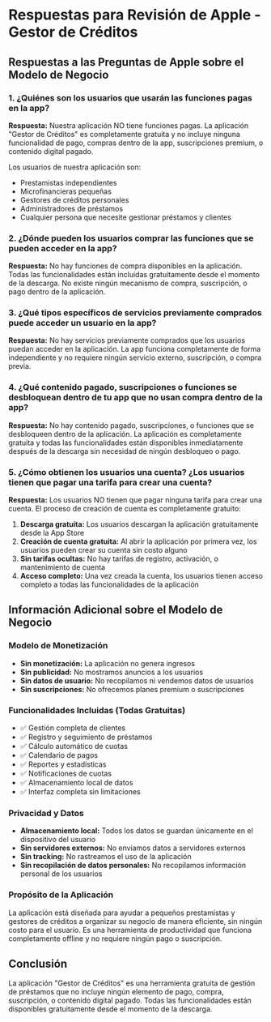 # Respuestas para Revisión de Apple - Gestor de Créditos

## Respuestas a las Preguntas de Apple sobre el Modelo de Negocio

### 1. ¿Quiénes son los usuarios que usarán las funciones pagas en la app?

**Respuesta:** Nuestra aplicación NO tiene funciones pagas. La aplicación "Gestor de Créditos" es completamente gratuita y no incluye ninguna funcionalidad de pago, compras dentro de la app, suscripciones premium, o contenido digital pagado.

Los usuarios de nuestra aplicación son:
- Prestamistas independientes
- Microfinancieras pequeñas
- Gestores de créditos personales
- Administradores de préstamos
- Cualquier persona que necesite gestionar préstamos y clientes

### 2. ¿Dónde pueden los usuarios comprar las funciones que se pueden acceder en la app?

**Respuesta:** No hay funciones de compra disponibles en la aplicación. Todas las funcionalidades están incluidas gratuitamente desde el momento de la descarga. No existe ningún mecanismo de compra, suscripción, o pago dentro de la aplicación.

### 3. ¿Qué tipos específicos de servicios previamente comprados puede acceder un usuario en la app?

**Respuesta:** No hay servicios previamente comprados que los usuarios puedan acceder en la aplicación. La app funciona completamente de forma independiente y no requiere ningún servicio externo, suscripción, o compra previa.

### 4. ¿Qué contenido pagado, suscripciones o funciones se desbloquean dentro de tu app que no usan compra dentro de la app?

**Respuesta:** No hay contenido pagado, suscripciones, o funciones que se desbloqueen dentro de la aplicación. La aplicación es completamente gratuita y todas las funcionalidades están disponibles inmediatamente después de la descarga sin necesidad de ningún desbloqueo o pago.

### 5. ¿Cómo obtienen los usuarios una cuenta? ¿Los usuarios tienen que pagar una tarifa para crear una cuenta?

**Respuesta:** Los usuarios NO tienen que pagar ninguna tarifa para crear una cuenta. El proceso de creación de cuenta es completamente gratuito:

1. **Descarga gratuita:** Los usuarios descargan la aplicación gratuitamente desde la App Store
2. **Creación de cuenta gratuita:** Al abrir la aplicación por primera vez, los usuarios pueden crear su cuenta sin costo alguno
3. **Sin tarifas ocultas:** No hay tarifas de registro, activación, o mantenimiento de cuenta
4. **Acceso completo:** Una vez creada la cuenta, los usuarios tienen acceso completo a todas las funcionalidades de la aplicación

## Información Adicional sobre el Modelo de Negocio

### Modelo de Monetización
- **Sin monetización:** La aplicación no genera ingresos
- **Sin publicidad:** No mostramos anuncios a los usuarios
- **Sin datos de usuario:** No recopilamos ni vendemos datos de usuarios
- **Sin suscripciones:** No ofrecemos planes premium o suscripciones

### Funcionalidades Incluidas (Todas Gratuitas)
- ✅ Gestión completa de clientes
- ✅ Registro y seguimiento de préstamos
- ✅ Cálculo automático de cuotas
- ✅ Calendario de pagos
- ✅ Reportes y estadísticas
- ✅ Notificaciones de cuotas
- ✅ Almacenamiento local de datos
- ✅ Interfaz completa sin limitaciones

### Privacidad y Datos
- **Almacenamiento local:** Todos los datos se guardan únicamente en el dispositivo del usuario
- **Sin servidores externos:** No enviamos datos a servidores externos
- **Sin tracking:** No rastreamos el uso de la aplicación
- **Sin recopilación de datos personales:** No recopilamos información personal de los usuarios

### Propósito de la Aplicación
La aplicación está diseñada para ayudar a pequeños prestamistas y gestores de créditos a organizar su negocio de manera eficiente, sin ningún costo para el usuario. Es una herramienta de productividad que funciona completamente offline y no requiere ningún pago o suscripción.

## Conclusión
La aplicación "Gestor de Créditos" es una herramienta gratuita de gestión de préstamos que no incluye ningún elemento de pago, compra, suscripción, o contenido digital pagado. Todas las funcionalidades están disponibles gratuitamente desde el momento de la descarga.
